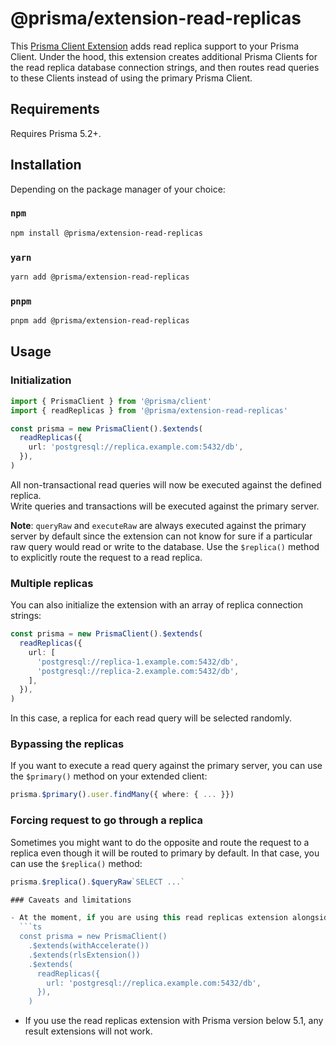 # @prisma/extension-read-replicas

This [Prisma Client Extension](https://www.prisma.io/docs/concepts/components/prisma-client/client-extensions) adds read replica support to your Prisma Client. Under the hood, this extension creates additional Prisma Clients for the read replica database connection strings, and then routes read queries to these Clients instead of using the primary Prisma Client.

## Requirements

Requires Prisma 5.2+.

## Installation

Depending on the package manager of your choice:

### `npm`

```sh
npm install @prisma/extension-read-replicas
```

### `yarn`

```sh
yarn add @prisma/extension-read-replicas
```

### `pnpm`

```sh
pnpm add @prisma/extension-read-replicas
```

## Usage

### Initialization

```ts
import { PrismaClient } from '@prisma/client'
import { readReplicas } from '@prisma/extension-read-replicas'

const prisma = new PrismaClient().$extends(
  readReplicas({
    url: 'postgresql://replica.example.com:5432/db',
  }),
)
```

All non-transactional read queries will now be executed against the defined replica.  
Write queries and transactions will be executed against the primary server.

**Note**: `queryRaw` and `executeRaw` are always executed against the primary server by default since
the extension can not know for sure if a particular raw query would read or write to the database.
Use the `$replica()` method to explicitly route the request to a read replica.

### Multiple replicas

You can also initialize the extension with an array of replica connection strings:

```ts
const prisma = new PrismaClient().$extends(
  readReplicas({
    url: [
      'postgresql://replica-1.example.com:5432/db',
      'postgresql://replica-2.example.com:5432/db',
    ],
  }),
)
```

In this case, a replica for each read query will be selected randomly.

### Bypassing the replicas

If you want to execute a read query against the primary server, you can use the `$primary()` method on your extended client:

```ts
prisma.$primary().user.findMany({ where: { ... }})
```

### Forcing request to go through a replica

Sometimes you might want to do the opposite and route the request to a replica even though
it will be routed to primary by default. In that case, you can use the `$replica()` method:

```ts
prisma.$replica().$queryRaw`SELECT ...`

### Caveats and limitations

- At the moment, if you are using this read replicas extension alongside other extensions, this extension should be applied last:
  ```ts
  const prisma = new PrismaClient()
    .$extends(withAccelerate())
    .$extends(rlsExtension())
    .$extends(
      readReplicas({
        url: 'postgresql://replica.example.com:5432/db',
      }),
    )
  ```
- If you use the read replicas extension with Prisma version below 5.1, any result extensions will not work.
